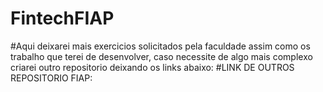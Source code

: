 # FintechFIAP
#Aqui deixarei mais exercicios solicitados pela faculdade assim como os trabalho que terei de desenvolver, caso necessite de algo mais complexo criarei outro repositorio deixando os links abaixo:
#LINK DE OUTROS REPOSITORIO FIAP:
